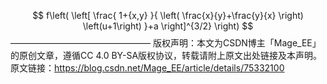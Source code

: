 $$
f\left(
   \left[ 
     \frac{
       1+{x,y}
     }{
       \left(
          \frac{x}{y}+\frac{y}{x}
       \right)
       \left(u+1\right)
     }+a
   \right]^{3/2}
\right)
$$
————————————————
版权声明：本文为CSDN博主「Mage_EE」的原创文章，遵循CC 4.0 BY-SA版权协议，转载请附上原文出处链接及本声明。
原文链接：https://blog.csdn.net/Mage_EE/article/details/75332100
